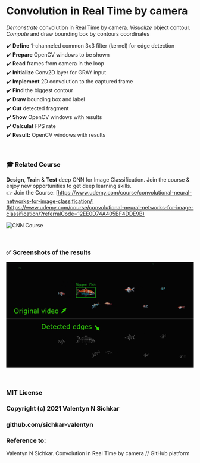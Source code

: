 # Convolution in Real Time by camera
_Demonstrate_ convolution in Real Time by camera. _Visualize_ object contour. _Compute_ and draw bounding box by contours coordinates

:heavy_check_mark: **Define** 1-channeled common 3x3 filter (kernel) for edge detection  
:heavy_check_mark: **Prepare** OpenCV windows to be shown  
:heavy_check_mark: **Read** frames from camera in the loop  
:heavy_check_mark: **Initialize** Conv2D layer for GRAY input  
:heavy_check_mark: **Implement** 2D convolution to the captured frame  
:heavy_check_mark: **Find** the biggest contour  
:heavy_check_mark: **Draw** bounding box and label  
:heavy_check_mark: **Cut** detected fragment  
:heavy_check_mark: **Show** OpenCV windows with results  
:heavy_check_mark: **Calculat** FPS rate  
:heavy_check_mark: **Result:** OpenCV windows with results  

<br/>

### :mortar_board: Related Course
**Design**, **Train** & **Test** deep CNN for Image Classification. Join the course & enjoy new opportunities to get deep learning skills.
<br/> 👉 Join the Course: [https://www.udemy.com/course/convolutional-neural-networks-for-image-classification/](https://www.udemy.com/course/convolutional-neural-networks-for-image-classification/?referralCode=12EE0D74A405BF4DDE9B)

![CNN Course](https://github.com/sichkar-valentyn/1-million-images-for-Traffic-Signs-Classification-tasks/blob/main/images/slideshow_classification.gif)

<br/>

### :white_check_mark: <a id="results">Screenshots of the results</a>

![Fish](https://github.com/sichkar-valentyn/Convolution-in-Real-Time-by-camera/blob/main/fish.png)

<br/>

### MIT License
### Copyright (c) 2021 Valentyn N Sichkar
### github.com/sichkar-valentyn
### Reference to:
Valentyn N Sichkar. Convolution in Real Time by camera // GitHub platform
